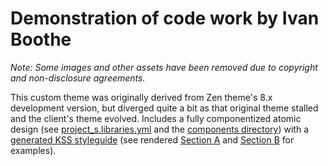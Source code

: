 # Demonstration of code work by Ivan Boothe

_Note: Some images and other assets have been removed due to copyright and non-disclosure agreements._

This custom theme was originally derived from Zen theme's 8.x development version, but diverged quite a bit as that original theme stalled and the client's theme evolved. Includes a fully componentized atomic design (see [project_s.libraries.yml](project_s/project_s.libraries.yml) and the [components directory](project_s/components/)) with a [generated KSS styleguide](project_s/styleguide/) (see rendered [Section A](https://rootwork.github.io/code-examples/project_s/styleguide/section-scorecards.html) and [Section B](https://rootwork.github.io/code-examples/project_s/styleguide/section-slm.html) for examples).